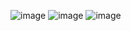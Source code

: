 






![image](https://github.com/karanshergill/Hack-the-Box/assets/83878909/59517b62-10d8-4979-b9ee-f30009d280db)
![image](https://github.com/karanshergill/Hack-the-Box/assets/83878909/b3148f20-75d4-4b6e-93e5-8d488d946fb5)
![image](https://github.com/karanshergill/Hack-the-Box/assets/83878909/55b618b8-d040-4b22-97ab-4645ce8d3acf)





